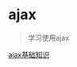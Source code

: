 # ajax

> 学习使用ajax

 [ajax基础知识](https://github.com/ReZhangxin/ajax/blob/master/Ajax%E5%9F%BA%E7%A1%80%E7%9F%A5%E8%AF%86.md)
